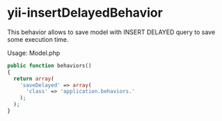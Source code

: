 yii-insertDelayedBehavior
=========================

This behavior allows to save model with INSERT DELAYED query to save some execution time.

Usage:
Model.php
```php
public function behaviors()
{
  return array(
    'saveDelayed' => array(
      'class' => 'application.behaviors.'
    );
  );
}
```